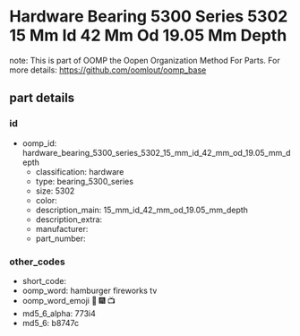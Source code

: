 # Hardware Bearing 5300 Series 5302 15 Mm Id 42 Mm Od 19.05 Mm Depth  

note: This is part of OOMP the Oopen Organization Method For Parts. For more details: https://github.com/oomlout/oomp_base

##  part details





### id
* oomp_id: hardware_bearing_5300_series_5302_15_mm_id_42_mm_od_19.05_mm_depth
  * classification: hardware
  * type: bearing_5300_series
  * size: 5302
  * color: 
  * description_main: 15_mm_id_42_mm_od_19.05_mm_depth
  * description_extra: 
  * manufacturer: 
  * part_number: 

### other_codes
* short_code: 
* oomp_word: hamburger fireworks tv
* oomp_word_emoji :hamburger: :fireworks: :tv:
* md5_6_alpha: 773i4
* md5_6: b8747c